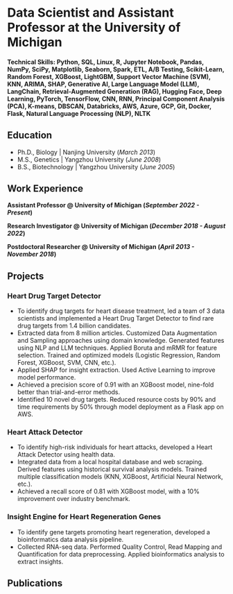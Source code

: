 # Data Scientist and Assistant Professor at the University of Michigan

#### Technical Skills: Python, SQL, Linux, R, Jupyter Notebook, Pandas, NumPy, SciPy, Matplotlib, Seaborn, Spark, ETL, A/B Testing, Scikit-Learn, Random Forest, XGBoost, LightGBM, Support Vector Machine (SVM), KNN, ARIMA, SHAP, Generative AI, Large Language Model (LLM), LangChain, Retrieval-Augmented Generation (RAG), Hugging Face, Deep Learning, PyTorch, TensorFlow, CNN, RNN, Principal Component Analysis (PCA), K-means, DBSCAN, Databricks, AWS, Azure, GCP, Git, Docker, Flask, Natural Language Processing (NLP), NLTK

## Education
- Ph.D., Biology | Nanjing University (_March 2013_)								       		
- M.S., Genetics	| Yangzhou University (_June 2008_)	 			        		
- B.S., Biotechnology | Yangzhou University (_June 2005_)

## Work Experience
**Assistant Professor @ University of Michigan (_September 2022 - Present_)**

**Research Investigator @ University of Michigan (_December 2018 - August 2022_)**

**Postdoctoral Researcher @ University of Michigan (_April 2013 - November 2018_)**

## Projects
### Heart Drug Target Detector
- To identify drug targets for heart disease treatment, led a team of 3 data scientists and implemented a Heart Drug Target Detector to find rare drug targets from 1.4 billion candidates.
- Extracted data from 8 million articles. Customized Data Augmentation and Sampling approaches using domain knowledge. Generated features using NLP and LLM techniques. Applied Boruta and mRMR for feature selection. Trained and optimized models (Logistic Regression, Random Forest, XGBoost, SVM, CNN, etc.).
- Applied SHAP for insight extraction. Used Active Learning to improve model performance.
- Achieved a precision score of 0.91 with an XGBoost model, nine-fold better than trial-and-error methods.
- Identified 10 novel drug targets. Reduced resource costs by 90% and time requirements by 50% through model deployment as a Flask app on AWS.

### Heart Attack Detector
- To identify high-risk individuals for heart attacks, developed a Heart Attack Detector using health data.
- Integrated data from a local hospital database and web scraping. Derived features using historical survival analysis models. Trained multiple classification models (KNN, XGBoost, Artificial Neural Network, etc.).
- Achieved a recall score of 0.81 with XGBoost model, with a 10% improvement over industry benchmark.

### Insight Engine for Heart Regeneration Genes
- To identify gene targets promoting heart regeneration, developed a bioinformatics data analysis pipeline.
- Collected RNA-seq data. Performed Quality Control, Read Mapping and Quantification for data preprocessing. Applied bioinformatics analysis to extract insights.

## Publications


